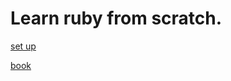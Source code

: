 # Learn ruby from scratch.

[set up](https://gorails.com/setup/osx/10.15-catalina)

[book](https://drive.google.com/drive/u/1/folders/1kjajA2EaawyZmNZaT9LEjUlX8nVzSQaV)
